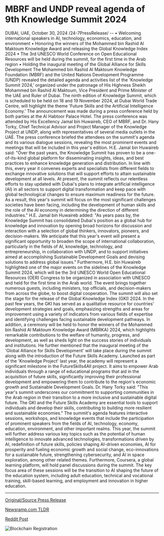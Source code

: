 # MBRF and UNDP reveal agenda of 9th Knowledge Summit 2024

DUBAI, UAE, October 30, 2024 /24-7PressRelease/ --   •	Welcoming international speakers in AI, technology, economics, education, and environment •	Honoring the winners of the Mohammed bin Rashid Al Maktoum Knowledge Award and releasing the Global Knowledge Index 2024 •	The 3rd UNESCO World Conference on Open Educational Resources will be held during the summit, for the first time in the Arab region •	Holding the inaugural meeting of the Global Alliance for Skills Development  The Mohammed bin Rashid Al Maktoum Knowledge Foundation (MBRF) and the United Nations Development Programme (UNDP) revealed the detailed agenda and activities list of the 'Knowledge Summit 2024,' organized under the patronage of His Highness Sheikh Mohammed bin Rashid Al Maktoum, Vice President and Prime Minister of the UAE and Ruler of Dubai. The ninth edition of Knowledge Summit, which is scheduled to be held on 18 and 19 November 2024, at Dubai World Trade Centre, will highlight the theme 'Future Skills and the Artificial Intelligence Economy.'  The announcement was made during a press conference held by both parties at the Al Habtoor Palace Hotel. The press conference was attended by His Excellency Jamal bin Huwaireb, CEO of MBRF, and Dr. Hany Torky, Chief Technical Advisor and Project Manager of the Knowledge Project at UNDP, along with representatives of several media outlets in the UAE.   The press conference briefed the attendees on the summit's agenda and its various dialogue sessions, revealing the most prominent events and meetings that will be included in this year's edition.   H.E. Jamal bin Huwaireb said: "Over the past years, the Knowledge Summit has proven to be a one-of-its-kind global platform for disseminating insights, ideas, and best practices to enhance knowledge generation and distribution. In line with this, every year it convenes experts and specialists from different fields to exchange innovative solutions that will support efforts to attain sustainable development at all levels. At present, the summit reflects our relentless efforts to stay updated with Dubai's plans to integrate artificial intelligence (AI) in all sectors to support digital transformation and keep pace with global technological changes to ensure maximum readiness for the future. As a result, this year's summit will focus on the most significant challenges societies have been facing, including the development of human skills and the role of the AI economy in determining the direction of different industries."  H.E. Jamal bin Huwaireb added: "As years pass by, the Knowledge Summit has consolidated Dubai's position as a global hub for knowledge and innovation by opening broad horizons for discussion and interaction with a selection of global thinkers, innovators, pioneers, and decision-makers. We anticipate that this year's event will present a significant opportunity to broaden the scope of international collaboration, particularly in the fields of AI, knowledge, technology, and entrepreneurship, in collaboration with UNDP, and to support initiatives aimed at accomplishing Sustainable Development Goals and devising solutions to address global issues."  Furthermore, H.E. bin Huwaireb highlighted one of the major events on the sidelines of the Knowledge Summit 2024, which will be the 3rd UNESCO World Open Educational Resources (OER) Congress to be organized in association with UNESCO and held for the first time in the Arab world. The event brings together numerous guests, including ministers, top officials, and decision-makers from across the globe, to boost digital cooperation.  The summit will also set the stage for the release of the Global Knowledge Index (GKI) 2024. In the past few years, the GKI has served as a qualitative resource for countries' development strategies and goals, emphasizing strengths and areas for improvement using a variety of indicators from various fields of expertise and identifying challenges facing sustainable development pathways. In addition, a ceremony will be held to honor the winners of the Mohammed bin Rashid Al Maktoum Knowledge Award (MBRKA) 2024, which highlights remarkable contributions to the welfare of humanity, progress, and development, as well as sheds light on the success stories of individuals and institutions.   He further mentioned that the inaugural meeting of the 'Global Alliance for Skills Development' will take place during the summit along with the introduction of the Future Skills Academy. Launched as part of the 'Knowledge Project' last year, the academy will represent a significant milestone in the FutureSkills4All project. It aims to empower Arab individuals through a range of educational programs that aid in the acquisition of future skills, significantly improving their professional development and empowering them to contribute to the region's economic growth and Sustainable Development Goals.   Dr. Hany Torky said: "This year's summit underscores our commitment to supporting communities in the Arab region in their transition to a more inclusive and sustainable digital future. The GKI and the Future Skills Academy are essential tools to support individuals and develop their skills, contributing to building more resilient and sustainable economies."  The summit's agenda features interactive sessions, workshops, and knowledge events that include the participation of prominent speakers from the fields of AI, technology, economy, education, environment, and other important realms.  This year, the summit will further address various key topics such as the potential of human intelligence to innovate advanced technologies, transformations driven by AI, redefinition of future skills, policies shaping AI-driven economies, AI for prosperity and fueling economic growth and social change, eco-innovations for a sustainable future, strengthening cybersecurity, and AI in space exploration, among other related themes.  Furthermore, Coursera, a global learning platform, will hold panel discussions during the summit. The key focus area of these sessions will be the transition to AI shaping the future of the education system, including adult education, technical and vocational training, skill-based learning, and employment and innovation in higher education. 

---

[Original/Source Press Release](https://www.24-7pressrelease.com/press-release/515670/mbrf-and-undp-reveal-agenda-of-9th-knowledge-summit-2024)
                    

[Newsramp.com TLDR](https://newsramp.com/curated-news/knowledge-summit-2024-future-skills-and-the-ai-economy/ff39d9ba2c20293b44f6cc7d949c5528) 

 



[Reddit Post](https://www.reddit.com/r/newsramp/comments/1gfgt7m/knowledge_summit_2024_future_skills_and_the_ai/) 



![Blockchain Registration](https://cdn.newsramp.app/24-7PressRelease/qrcode/2410/30/quizNgga.webp)